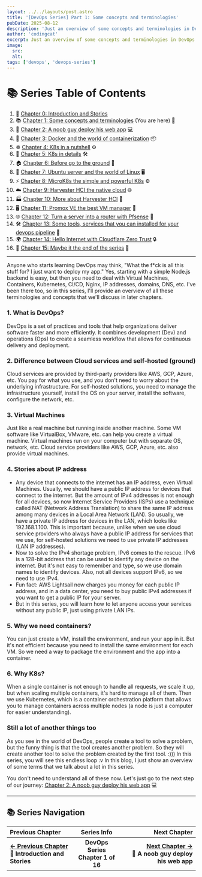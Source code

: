 ```yaml
---
layout: ../../layouts/post.astro
title: '[DevOps Series] Part 1: Some concepts and terminologies'
pubDate: 2025-08-12
description: 'Just an overview of some concepts and terminologies in DevOps that I think you should know'
author: 'codingcat'
excerpt: Just an overview of some concepts and terminologies in DevOps that I think you should know
image:
  src:
  alt:
tags: ['devops', 'devops-series']
---
```


# 📚 Series Table of Contents

1.  📖 [Chapter 0: Introduction and Stories](./devops-part0)
2.  📚 [Chapter 1: Some concepts and terminologies](./devops-part1) (You are here) 🎯
3.  🚀 [Chapter 2: A noob guy deploy his web app](./devops-part2) 💻
4.  🐳 [Chapter 3: Docker and the world of containerization](./devops-part3) 📦
5.  ☸️ [Chapter 4: K8s in a nutshell](./devops-part4) ⚙️
6.  🔧 [Chapter 5: K8s in details](./devops-part5) 🛠️
7.  🏠 [Chapter 6: Before go to the ground](./devops-part6) 🏡
8.  🐧 [Chapter 7: Ubuntu server and the world of Linux](./devops-part7) 🖥️
9.  ⚡ [Chapter 8: MicroK8s the simple and powerful K8s](./devops-part8) ⚙️
10. ☁️ [Chapter 9: Harvester HCI the native cloud](./devops-part9) 🌐
11. 🏭 [Chapter 10: More about Harvester HCI](./devops-part10) 🏢
12. 🖥️ [Chapter 11: Promox VE the best VM manager](./devops-part11) 💾
13. 🌐 [Chapter 12: Turn a server into a router with Pfsense](./devops-part12) 🔌
14. 🛠️ [Chapter 13: Some tools, services that you can installed for your devops pipeline](./devops-part13) 🔧
15. 🌍 [Chapter 14: Hello Internet with Cloudflare Zero Trust](./devops-part14) 🔒
16. 🎉 [Chapter 15: Maybe it the end of the series](./devops-part15) 🏁

---

Anyone who starts learning DevOps may think, "What the f\*ck is all this stuff for? I just want to deploy my app." Yes, starting with a simple Node.js backend is easy, but then you need to deal with Virtual Machines, Containers, Kubernetes, CI/CD, Nginx, IP addresses, domains, DNS, etc. I've been there too, so in this series, I'll provide an overview of all these terminologies and concepts that we'll discuss in later chapters.

### 1. What is DevOps?

DevOps is a set of practices and tools that help organizations deliver software faster and more efficiently. It combines development (Dev) and operations (Ops) to create a seamless workflow that allows for continuous delivery and deployment.

### 2. Difference between Cloud services and self-hosted (ground)

Cloud services are provided by third-party providers like AWS, GCP, Azure, etc. You pay for what you use, and you don't need to worry about the underlying infrastructure. For self-hosted solutions, you need to manage the infrastructure yourself, install the OS on your server, install the software, configure the network, etc.

### 3. Virtual Machines

Just like a real machine but running inside another machine. Some VM software like VirtualBox, VMware, etc. can help you create a virtual machine. Virtual machines run on your computer but with separate OS, network, etc. Cloud service providers like AWS, GCP, Azure, etc. also provide virtual machines.

### 4. Stories about IP address

- Any device that connects to the internet has an IP address, even Virtual Machines. Usually, we should have a public IP address for devices that connect to the internet. But the amount of IPv4 addresses is not enough for all devices, so now Internet Service Providers (ISPs) use a technique called NAT (Network Address Translation) to share the same IP address among many devices in a Local Area Network (LAN). So usually, we have a private IP address for devices in the LAN, which looks like 192.168.1.100. This is important because, unlike when we use cloud service providers who always have a public IP address for services that we use, for self-hosted solutions we need to use private IP addresses (LAN IP addresses).
- Now to solve the IPv4 shortage problem, IPv6 comes to the rescue. IPv6 is a 128-bit address that can be used to identify any device on the internet. But it's not easy to remember and type, so we use domain names to identify devices. Also, not all devices support IPv6, so we need to use IPv4.
- Fun fact: AWS Lightsail now charges you money for each public IP address, and in a data center, you need to buy public IPv4 addresses if you want to get a public IP for your server.
- But in this series, you will learn how to let anyone access your services without any public IP, just using private LAN IPs.

### 5. Why we need containers?

You can just create a VM, install the environment, and run your app in it. But it's not efficient because you need to install the same environment for each VM. So we need a way to package the environment and the app into a container.

### 6. Why K8s?

When a single container is not enough to handle all requests, we scale it up, but when scaling multiple containers, it's hard to manage all of them. Then we use Kubernetes, which is a container orchestration platform that allows you to manage containers across multiple nodes (a node is just a computer for easier understanding).

### Still a lot of another things too

As you see in the world of DevOps, people create a tool to solve a problem, but the funny thing is that the tool creates another problem. So they will create another tool to solve the problem created by the first tool. :))) In this series, you will see this endless loop :v In this blog, I just show an overview of some terms that we talk about a lot in this series.

You don't need to understand all of these now. Let's just go to the next step of our journey: [Chapter 2: A noob guy deploy his web app](./devops-part2) 💻

---

## 📚 Series Navigation

| Previous Chapter                                                            |               Series Info                |                                                                 Next Chapter |
| :-------------------------------------------------------------------------- | :--------------------------------------: | ---------------------------------------------------------------------------: |
| **[← Previous Chapter](./devops-part0)**<br>**📖 Introduction and Stories** | **DevOps Series**<br>**Chapter 1 of 16** | **[Next Chapter →](./devops-part2)**<br>**🚀 A noob guy deploy his web app** |
